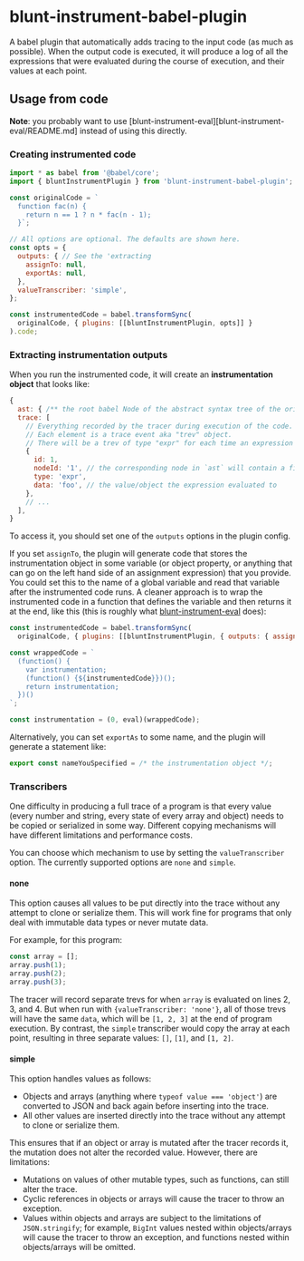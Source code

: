 # blunt-instrument-babel-plugin

A babel plugin that automatically adds tracing to the input code (as much as possible).
When the output code is executed, it will produce a log of all the expressions that were evaluated during the course of execution, and their values at each point.

## Usage from code

**Note**: you probably want to use [blunt-instrument-eval][blunt-instrument-eval/README.md] instead of using this directly.

### Creating instrumented code

```javascript
import * as babel from '@babel/core';
import { bluntInstrumentPlugin } from 'blunt-instrument-babel-plugin';

const originalCode = `
  function fac(n) {
    return n == 1 ? n * fac(n - 1);
  }`;

// All options are optional. The defaults are shown here.
const opts = {
  outputs: { // See the 'extracting
    assignTo: null,
    exportAs: null,
  },
  valueTranscriber: 'simple',
};

const instrumentedCode = babel.transformSync(
  originalCode, { plugins: [[bluntInstrumentPlugin, opts]] }
).code;
```

### Extracting instrumentation outputs

When you run the instrumented code, it will create an **instrumentation object** that looks like:

```javascript
{
  ast: { /** the root babel Node of the abstract syntax tree of the original code */ },
  trace: [
    // Everything recorded by the tracer during execution of the code.
    // Each element is a trace event aka "trev" object.
    // There will be a trev of type "expr" for each time an expression was evaluated.
    {
      id: 1,
      nodeId: '1', // the corresponding node in `ast` will contain a field `extra.biNodeId` that matches this
      type: 'expr',
      data: 'foo', // the value/object the expression evaluated to
    },
    // ...
  ],
}
```

To access it, you should set one of the `outputs` options in the plugin config.

If you set `assignTo`, the plugin will generate code that stores the instrumentation object in some variable (or object property, or anything that can go on the left hand side of an assignment expression) that you provide.
You could set this to the name of a global variable and read that variable after the instrumented code runs.
A cleaner approach is to wrap the instrumented code in a function that defines the variable and then returns it at the end, like this (this is roughly what [blunt-instrument-eval][blunt-instrument-eval] does):

```javascript
const instrumentedCode = babel.transformSync(
  originalCode, { plugins: [[bluntInstrumentPlugin, { outputs: { assignTo: 'instrumentation' }}]]});

const wrappedCode = `
  (function() {
    var instrumentation;
    (function() {${instrumentedCode}})();
    return instrumentation;
  })()
`;

const instrumentation = (0, eval)(wrappedCode);
```

Alternatively, you can set `exportAs` to some name, and the plugin will generate a statement like:

```javascript
export const nameYouSpecified = /* the instrumentation object */;
```

### Transcribers

One difficulty in producing a full trace of a program is that every value (every number and string, every state of every array and object) needs to be copied or serialized in some way.
Different copying mechanisms will have different limitations and performance costs.

You can choose which mechanism to use by setting the `valueTranscriber` option.
The currently supported options are `none` and `simple`.

#### none

This option causes all values to be put directly into the trace without any attempt to clone or serialize them.
This will work fine for programs that only deal with immutable data types or never mutate data.

For example, for this program:

```javascript
const array = [];
array.push(1);
array.push(2);
array.push(3);
```

The tracer will record separate trevs for when `array` is evaluated on lines 2, 3, and 4.
But when run with `{valueTranscriber: 'none'}`, all of those trevs will have the same `data`, which will be `[1, 2, 3]` at the end of program execution.
By contrast, the `simple` transcriber would copy the array at each point, resulting in three separate values: `[]`, `[1]`, and `[1, 2]`.

#### simple

This option handles values as follows:

- Objects and arrays (anything where `typeof value === 'object'`) are converted to JSON and back again before inserting into the trace.
- All other values are inserted directly into the trace without any attempt to clone or serialize them.

This ensures that if an object or array is mutated after the tracer records it, the mutation does not alter the recorded value.
However, there are limitations:

- Mutations on values of other mutable types, such as functions, can still alter the trace.
- Cyclic references in objects or arrays will cause the tracer to throw an exception.
- Values within objects and arrays are subject to the limitations of `JSON.stringify`; for example, `BigInt` values nested within objects/arrays will cause the tracer to throw an exception, and functions nested within objects/arrays will be omitted.

[blunt-instrument-eval]: ../blunt-instrument-eval/README.md
